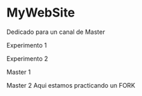 # MyWebSite
Dedicado para un canal de Master

Experimento 1

Experimento 2 

Master 1

Master 2
Aqui estamos practicando un FORK
